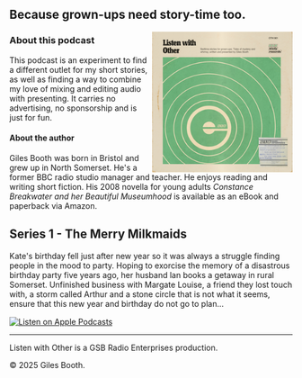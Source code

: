 ## Because grown-ups need story-time too.

<img src="images/listen-with-other-small.jpg" alt="A fake 1970s BBC schools record cover for Listen with Other" width="250" align="right">

### About this podcast

This podcast is an experiment to find a different outlet for my short stories, as well as finding a way to combine my love of mixing and editing audio with presenting. It carries no advertising, no sponsorship and is just for fun.

#### About the author

Giles Booth was born in Bristol and grew up in North Somerset. He's a former BBC radio studio manager and teacher. He enjoys reading and writing short fiction. His 2008 novella for young adults *Constance Breakwater and her Beautiful Museumhood* is available as an eBook and paperback via Amazon.

## Series 1 - The Merry Milkmaids

Kate's birthday fell just after new year so it was always a struggle finding people in the mood to party. Hoping to exorcise the memory of a disastrous birthday party five years ago, her husband lan books a getaway in rural Somerset. Unfinished business with Margate Louise, a friend they lost touch with, a storm called Arthur and a stone circle that is not what it seems, ensure that this new year and birthday do not go to plan...

<a href="https://podcasts.apple.com/us/podcast/listen-with-other/id1842661048?itscg=30200&itsct=podcast_box_badge&ls=1&mttnsubad=1842661048" style="display: inline-block;" target="_blank">
    <img src="https://toolbox.marketingtools.apple.com/api/v2/badges/listen-on-apple-podcasts/badge/en-us" alt="Listen on Apple Podcasts" style="width: 258px; height: 82px; vertical-align: middle; object-fit: contain;" />
    </a>

***

Listen with Other is a GSB Radio Enterprises production.

&copy; 2025 Giles Booth.
